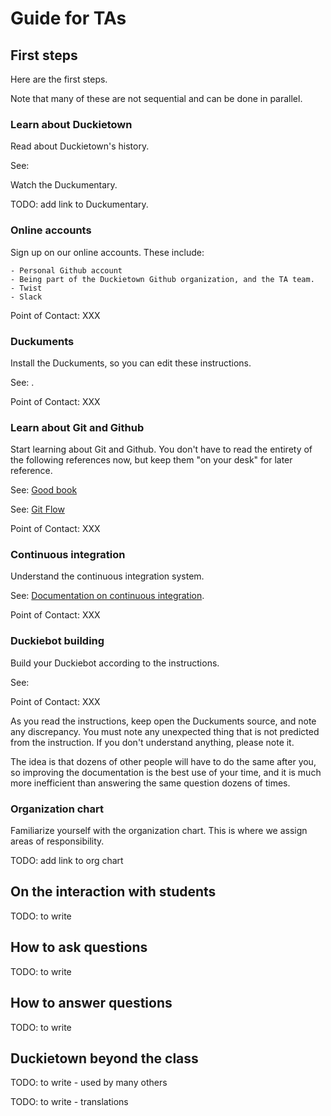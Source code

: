 # Guide for TAs

## First steps

Here are the first steps.

Note that many of these are not sequential and can be done in parallel.

### Learn about Duckietown

Read about Duckietown's history.

See: [](#part:duckietown-project)

Watch the Duckumentary.

TODO: add link to Duckumentary.

### Online accounts

Sign up on our online accounts. These include:

    - Personal Github account
    - Being part of the Duckietown Github organization, and the TA team.
    - Twist
    - Slack

Point of Contact: XXX

### Duckuments

Install the Duckuments, so you can edit these instructions.

See: [](#part:contribute).

Point of Contact: XXX

### Learn about Git and Github

Start learning about Git and Github. You don't have to read the entirety of the
following references now, but keep them "on your desk" for later reference.

See: [Good book](https://git-scm.com/book/en/v2)

See: [Git Flow](http://nvie.com/posts/a-successful-git-branching-model/)

Point of Contact: XXX

### Continuous integration

Understand the continuous integration system.

See: [Documentation on continuous integration](#continuous-integration).

Point of Contact: XXX

### Duckiebot building

Build your Duckiebot according to the instructions.

See: [](#part:building-duckiebot)

Point of Contact: XXX

As you read the instructions, keep open the Duckuments source, and note any
discrepancy. You must note any unexpected thing that is not predicted from the
instruction. If you don't understand anything, please note it.

The idea is that dozens of other people will have to do the same after you, so
improving the documentation is the best use of your time, and it is much more
inefficient than answering the same question dozens of times.

### Organization chart

Familiarize yourself with the organization chart. This is where we assign areas
of responsibility.

TODO: add link to org chart

## On the interaction with students

TODO: to write

## How to ask questions

TODO: to write

## How to answer questions

TODO: to write

## Duckietown beyond the class

TODO: to write - used by many others

TODO: to write - translations
